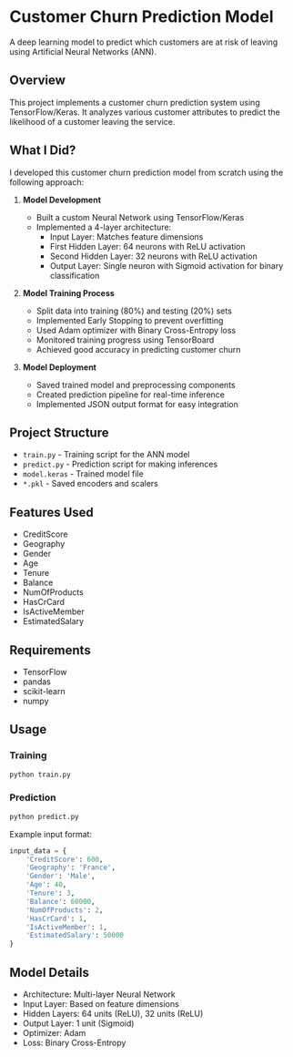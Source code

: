 # Customer Churn Prediction Model

A deep learning model to predict which customers are at risk of leaving using Artificial Neural Networks (ANN).

## Overview

This project implements a customer churn prediction system using TensorFlow/Keras. It analyzes various customer attributes to predict the likelihood of a customer leaving the service.


## What I Did?

I developed this customer churn prediction model from scratch using the following approach:


1. **Model Development**
   - Built a custom Neural Network using TensorFlow/Keras
   - Implemented a 4-layer architecture:
     * Input Layer: Matches feature dimensions
     * First Hidden Layer: 64 neurons with ReLU activation
     * Second Hidden Layer: 32 neurons with ReLU activation
     * Output Layer: Single neuron with Sigmoid activation for binary classification

2. **Model Training Process**
   - Split data into training (80%) and testing (20%) sets
   - Implemented Early Stopping to prevent overfitting
   - Used Adam optimizer with Binary Cross-Entropy loss
   - Monitored training progress using TensorBoard
   - Achieved good accuracy in predicting customer churn

3. **Model Deployment**
   - Saved trained model and preprocessing components
   - Created prediction pipeline for real-time inference
   - Implemented JSON output format for easy integration


## Project Structure

- `train.py` - Training script for the ANN model
- `predict.py` - Prediction script for making inferences
- `model.keras` - Trained model file
- `*.pkl` - Saved encoders and scalers

## Features Used

- CreditScore
- Geography
- Gender
- Age
- Tenure
- Balance
- NumOfProducts
- HasCrCard
- IsActiveMember
- EstimatedSalary

## Requirements

- TensorFlow
- pandas
- scikit-learn
- numpy

## Usage

### Training

```bash
python train.py
```

### Prediction

```bash
python predict.py
```

Example input format:
```python
input_data = {
    'CreditScore': 600,
    'Geography': 'France',
    'Gender': 'Male',
    'Age': 40,
    'Tenure': 3,
    'Balance': 60000,
    'NumOfProducts': 2,
    'HasCrCard': 1,
    'IsActiveMember': 1,
    'EstimatedSalary': 50000
}
```

## Model Details

- Architecture: Multi-layer Neural Network
- Input Layer: Based on feature dimensions
- Hidden Layers: 64 units (ReLU), 32 units (ReLU)
- Output Layer: 1 unit (Sigmoid)
- Optimizer: Adam
- Loss: Binary Cross-Entropy